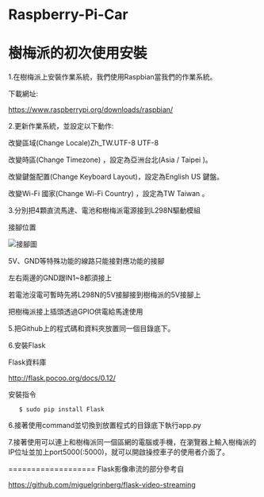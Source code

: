# Raspberry-Pi-Car

樹梅派的初次使用安裝
===================
1.在樹梅派上安裝作業系統，我們使用Raspbian當我們的作業系統。

下載網址:

https://www.raspberrypi.org/downloads/raspbian/

2.更新作業系統，並設定以下動作:

改變區域(Change Locale)Zh_TW.UTF-8 UTF-8

改變時區(Change Timezone) ，設定為亞洲台北(Asia / Taipei )。 

改變鍵盤配置(Change Keyboard Layout)，設定為English US 鍵盤。

改變Wi-Fi 國家(Change Wi-Fi Country) ，設定為TW Taiwan 。

3.分別把4顆直流馬達、電池和樹梅派電源接到L298N驅動模組

接腳位置

![接腳圖](https://pic.pimg.tw/magicjackting/1462987943-3402620679.png)

5V、GND等特殊功能的線路只能接對應功能的接腳

左右兩邊的GND跟IN1~8都須接上

若電池沒電可暫時先將L298N的5V接腳接到樹梅派的5V接腳上

把樹梅派接上插頭透過GPIO供電給馬達使用

5.把Github上的程式碼和資料夾放置同一個目錄底下。

6.安裝Flask

Flask資料庫 

http://flask.pocoo.org/docs/0.12/

安裝指令
```
   $ sudo pip install Flask
```
6.接著使用command並切換到放置程式的目錄底下執行app.py

7.接著使用可以連上和樹梅派同一個區網的電腦或手機，在瀏覽器上輸入樹梅派的IP位址並加上port5000(:5000)，就可以開啟操控車子的使用者介面了。

===================
Flask影像串流的部分參考自

https://github.com/miguelgrinberg/flask-video-streaming

